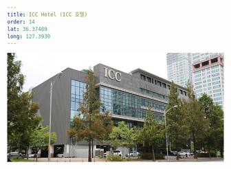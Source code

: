 ```yaml
---
title: ICC Hotel (ICC 호텔)
order: 14
lat: 36.37489
long: 127.3930
---
```


![ICC Hotel](/assets/images/icc.jpg)